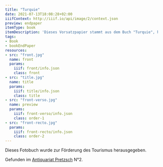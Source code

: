 ```yaml
---
title: "Turquie"
date: 2021-07-13T18:08:28+02:00
iiifContext: http://iiif.io/api/image/2/context.json
preview: endpaper
itemType: book
itemDescription: 'Dieses Vorsatzpapier stammt aus dem Buch "Turquie", herausgegeben um 1950 vom Direction Générale de la Presse, de la Radiodiffusion et du Tourisme de Turquie in Ankara. <a class="worldcat" href="http://www.worldcat.org/oclc/62137467">&nbsp;</a>'
tags:
- Book
- bookEndPaper
resources:
- src: "front.jpg"
  name: front
  params:
    iiif: front/info.json
    class: front
- src: "title.jpg"
  name: title
  params:
    iiif: title/info.json
    class: title
- src: "front-verso.jpg"
  name: preview
  params:
    iiif: front-verso/info.json
    class: order-1
- src: "front-recto.jpg"
  params:
    iiif: front-recto/info.json
    class: order-2
---
```


Dieses Fotobuch wurde zur Förderung des Tourismus herausgegeben.

<!--more-->
<div class="source">
Gefunden im <a target="_blank" href="https://antiquariat-pretzsch.de/">Antiquariat Pretzsch</a> N°2.
</div>
